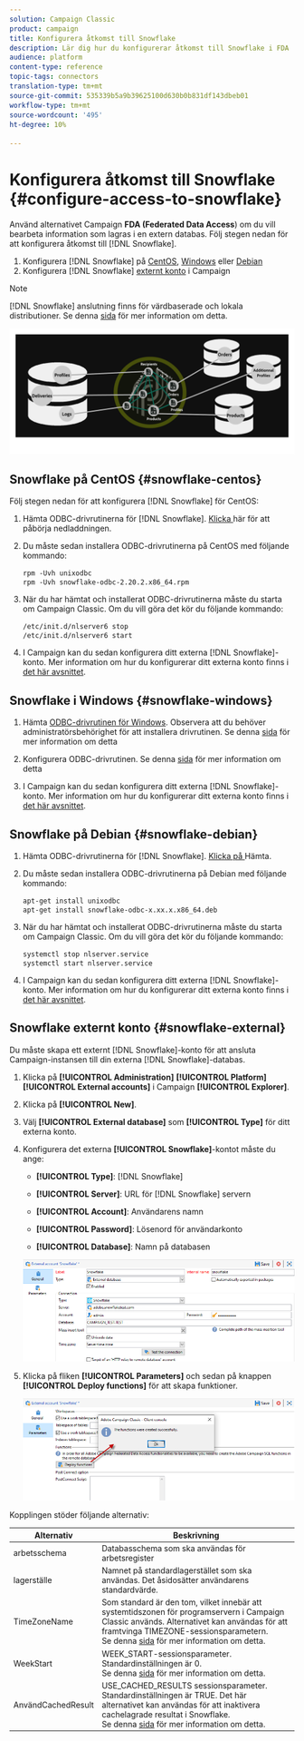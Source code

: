```yaml
---
solution: Campaign Classic
product: campaign
title: Konfigurera åtkomst till Snowflake
description: Lär dig hur du konfigurerar åtkomst till Snowflake i FDA
audience: platform
content-type: reference
topic-tags: connectors
translation-type: tm+mt
source-git-commit: 535339b5a9b39625100d630b0b831df143dbeb01
workflow-type: tm+mt
source-wordcount: '495'
ht-degree: 10%

---
```



# Konfigurera åtkomst till Snowflake {#configure-access-to-snowflake}

Använd alternativet Campaign **FDA (Federated Data Access**) om du vill bearbeta information som lagras i en extern databas. Följ stegen nedan för att konfigurera åtkomst till [!DNL Snowflake].

1. Konfigurera [!DNL Snowflake] på [CentOS](#snowflake-centos), [Windows](#snowflake-windows) eller [Debian](#snowflake-debian)
1. Konfigurera [!DNL Snowflake] [externt konto](#snowflake-external) i Campaign


>[!NOTE]
>
>[!DNL Snowflake] anslutning finns för värdbaserade och lokala distributioner. Se denna [sida](../../installation/using/capability-matrix.md) för mer information om detta.

![](assets/snowflake_3.png)

## Snowflake på CentOS {#snowflake-centos}

Följ stegen nedan för att konfigurera [!DNL Snowflake] för CentOS:

1. Hämta ODBC-drivrutinerna för [!DNL Snowflake]. [Klicka ](https://sfc-repo.snowflakecomputing.com/odbc/linux/latest/snowflake-odbc-2.20.2.x86_64.rpm) här för att påbörja nedladdningen.
1. Du måste sedan installera ODBC-drivrutinerna på CentOS med följande kommando:

   ```
   rpm -Uvh unixodbc
   rpm -Uvh snowflake-odbc-2.20.2.x86_64.rpm
   ```

1. När du har hämtat och installerat ODBC-drivrutinerna måste du starta om Campaign Classic. Om du vill göra det kör du följande kommando:

   ```
   /etc/init.d/nlserver6 stop
   /etc/init.d/nlserver6 start
   ```

1. I Campaign kan du sedan konfigurera ditt externa [!DNL Snowflake]-konto. Mer information om hur du konfigurerar ditt externa konto finns i [det här avsnittet](#snowflake-external).

## Snowflake i Windows {#snowflake-windows}

1. Hämta [ODBC-drivrutinen för Windows](https://docs.snowflake.net/manuals/user-guide/odbc-download.html). Observera att du behöver administratörsbehörighet för att installera drivrutinen. Se denna [sida](https://docs.snowflake.net/manuals/user-guide/admin-user-management.html) för mer information om detta

1. Konfigurera ODBC-drivrutinen. Se denna [sida](https://docs.snowflake.net/manuals/user-guide/odbc-windows.html#step-2-configure-the-odbc-driver) för mer information om detta

1. I Campaign kan du sedan konfigurera ditt externa [!DNL Snowflake]-konto. Mer information om hur du konfigurerar ditt externa konto finns i [det här avsnittet](#snowflake-external).

## Snowflake på Debian {#snowflake-debian}

1. Hämta ODBC-drivrutinerna för [!DNL Snowflake]. [Klicka på ](https://sfc-repo.snowflakecomputing.com/odbc/linux/latest/index.html) Hämta.

1. Du måste sedan installera ODBC-drivrutinerna på Debian med följande kommando:

   ```
   apt-get install unixodbc
   apt-get install snowflake-odbc-x.xx.x.x86_64.deb
   ```

1. När du har hämtat och installerat ODBC-drivrutinerna måste du starta om Campaign Classic. Om du vill göra det kör du följande kommando:

   ```
   systemctl stop nlserver.service
   systemctl start nlserver.service
   ```

1. I Campaign kan du sedan konfigurera ditt externa [!DNL Snowflake]-konto. Mer information om hur du konfigurerar ditt externa konto finns i [det här avsnittet](#snowflake-external).

## Snowflake externt konto {#snowflake-external}

Du måste skapa ett externt [!DNL Snowflake]-konto för att ansluta Campaign-instansen till din externa [!DNL Snowflake]-databas.

1. Klicka på **[!UICONTROL Administration]** **[!UICONTROL Platform]** **[!UICONTROL External accounts]**  i Campaign **[!UICONTROL Explorer]**.

1. Klicka på **[!UICONTROL New]**.

1. Välj **[!UICONTROL External database]** som **[!UICONTROL Type]** för ditt externa konto.

1. Konfigurera det externa **[!UICONTROL Snowflake]**-kontot måste du ange:

   * **[!UICONTROL Type]**: [!DNL Snowflake]

   * **[!UICONTROL Server]**: URL för  [!DNL Snowflake] servern

   * **[!UICONTROL Account]**: Användarens namn

   * **[!UICONTROL Password]**: Lösenord för användarkonto

   * **[!UICONTROL Database]**: Namn på databasen

   ![](assets/snowflake.png)

1. Klicka på fliken **[!UICONTROL Parameters]** och sedan på knappen **[!UICONTROL Deploy functions]** för att skapa funktioner.

   ![](assets/snowflake_2.png)

Kopplingen stöder följande alternativ:

| Alternativ | Beskrivning |
|---|---|
| arbetsschema | Databasschema som ska användas för arbetsregister |
| lagerställe | Namnet på standardlagerstället som ska användas. Det åsidosätter användarens standardvärde. |
| TimeZoneName | Som standard är den tom, vilket innebär att systemtidszonen för programservern i Campaign Classic används. Alternativet kan användas för att framtvinga TIMEZONE-sessionsparametern. <br>Se denna [sida](https://docs.snowflake.net/manuals/sql-reference/parameters.html#timezone) för mer information om detta. |
| WeekStart | WEEK_START-sessionsparameter. Standardinställningen är 0. <br>Se denna [sida](https://docs.snowflake.com/en/sql-reference/parameters.html#week-start) för mer information om detta. |
| AnvändCachedResult | USE_CACHED_RESULTS sessionsparameter. Standardinställningen är TRUE. Det här alternativet kan användas för att inaktivera cachelagrade resultat i Snowflake. <br>Se denna [sida](https://docs.snowflake.net/manuals/user-guide/querying-persisted-results.html) för mer information om detta. |
